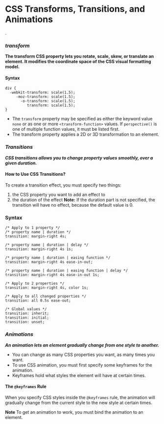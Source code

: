 # CSS Transforms, Transitions, and Animations
.
### ***transform***

**The transform CSS property lets you rotate, scale, skew, or translate an element. It modifies the coordinate space of the CSS visual formatting model.**

#### Syntax
```
div {
  -webkit-transform: scale(1.5);
     -moz-transform: scale(1.5);
       -o-transform: scale(1.5);
          transform: scale(1.5);
}
```

- The ``` transform ``` property may be specified as either the keyword value ``` none ``` or as one or more ``` <transform-function> ``` values.
If ``` perspective() ``` is one of multiple function values, it must be listed first.
- The transform property applies a 2D or 3D transformation to an element.

### ***Transitions***

***CSS transitions allows you to change property values smoothly, over a given duration.***

#### How to Use CSS Transitions?

To create a transition effect, you must specify two things:
1. the CSS property you want to add an effect to
2. the duration of the effect
**Note:** If the duration part is not specified, the transition will have no effect, because the default value is 0.

### Syntax
```
/* Apply to 1 property */
/* property name | duration */
transition: margin-right 4s;

/* property name | duration | delay */
transition: margin-right 4s 1s;

/* property name | duration | easing function */
transition: margin-right 4s ease-in-out;

/* property name | duration | easing function | delay */
transition: margin-right 4s ease-in-out 1s;

/* Apply to 2 properties */
transition: margin-right 4s, color 1s;

/* Apply to all changed properties */
transition: all 0.5s ease-out;

/* Global values */
transition: inherit;
transition: initial;
transition: unset;
```

### ***Animations***

***An animation lets an element gradually change from one style to another.***

- You can change as many CSS properties you want, as many times you want.
- To use CSS animation, you must first specify some keyframes for the animation.
- Keyframes hold what styles the element will have at certain times.

#### The ```@keyframes``` Rule
When you specify CSS styles inside the ```@keyframes``` rule, the animation will gradually change from the current style to the new style at certain times.

**Note** To get an animation to work, you must bind the animation to an element.